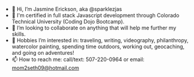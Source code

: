 - 👋 Hi, I’m Jasmine Erickson, aka @sparklezjas
- 🌱 I'm certified in full stack Javascript development through Colorado Technical University (Coding Dojo Bootcamp).
- 💞️ I’m looking to collaborate on anything that will help me further my skills.
- 👀 Hobbies I’m interested in: traveling, writing, videography, philanthropy, watercolor painting, spending time outdoors, working out, geocaching, and going on adventures!
- 📫 How to reach me: call/text: 507-220-0964 or email: mom2seth09@hotmail.com
